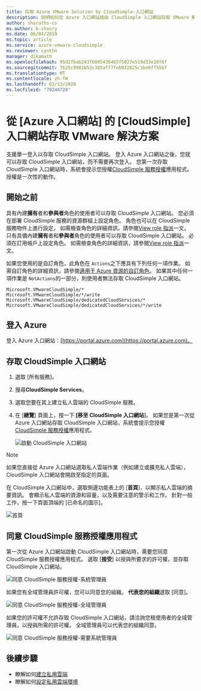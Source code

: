 ```yaml
---
title: 存取 Azure VMware Solution by CloudSimple-入口網站
description: 說明如何從 Azure 入口網站經由 CloudSimple 入口網站存取 VMware 解決方案
author: sharaths-cs
ms.author: b-shsury
ms.date: 06/04/2019
ms.topic: article
ms.service: azure-vmware-cloudsimple
ms.reviewer: cynthn
manager: dikamath
ms.openlocfilehash: 95d27bab243f6805436465f5027e519d33e20f6f
ms.sourcegitcommit: 7b25c9981b52c385af77feb022825c1be6ff55bf
ms.translationtype: MT
ms.contentlocale: zh-TW
ms.lasthandoff: 03/13/2020
ms.locfileid: "79244728"
---
```

# <a name="access-the-vmware-solution-by-cloudsimple-portal-from-the-azure-portal"></a>從 [Azure 入口網站] 的 [CloudSimple] 入口網站存取 VMware 解決方案

支援單一登入以存取 CloudSimple 入口網站。 登入 Azure 入口網站之後，您就可以存取 CloudSimple 入口網站，而不需要再次登入。 您第一次存取 CloudSimple 入口網站時，系統會提示您授權[CloudSimple 服務授權](#consent-to-cloudsimple-service-authorization-application)應用程式。  授權是一次性的動作。

## <a name="before-you-begin"></a>開始之前

具有內建**擁有**者和**參與者**角色的使用者可以存取 CloudSimple 入口網站。  您必須在部署 CloudSimple 服務的資源群組上設定角色。  角色也可以在 CloudSimple 服務物件上進行設定。  如需檢查角色的詳細資訊，請參閱[View role 指派](https://docs.microsoft.com/azure/role-based-access-control/check-access)一文。 只有具備內建**擁有**者和**參與者**角色的使用者可以存取 CloudSimple 入口網站。  必須在訂用帳戶上設定角色。  如需檢查角色的詳細資訊，請參閱[View role 指派](https://docs.microsoft.com/azure/role-based-access-control/check-access)一文。

如果您使用的是自訂角色，此角色在 ```Actions```之下應具有下列任何一項作業。  如需自訂角色的詳細資訊，請參閱[適用于 Azure 資源的自訂角色](https://docs.microsoft.com/azure/role-based-access-control/custom-roles)。  如果其中任何一項作業是 ```NotActions```的一部分，則使用者無法存取 CloudSimple 入口網站。

```
Microsoft.VMwareCloudSimple/*
Microsoft.VMwareCloudSimple/*/write
Microsoft.VMwareCloudSimple/dedicatedCloudServices/*
Microsoft.VMwareCloudSimple/dedicatedCloudServices/*/write
```

## <a name="sign-in-to-azure"></a>登入 Azure

登入 Azure 入口網站：[https://portal.azure.com](https://portal.azure.com)。

## <a name="access-the-cloudsimple-portal"></a>存取 CloudSimple 入口網站

1. 選取 [所有服務]。

2. 搜尋**CloudSimple Services**。

3. 選取您要在其上建立私人雲端的 CloudSimple 服務。

4. 在 [**總覽**] 頁面上，按一下 **[移至 CloudSimple 入口網站**]。  如果您是第一次從 Azure 入口網站存取 CloudSimple 入口網站，系統會提示您授權[CloudSimple 服務授權](#consent-to-cloudsimple-service-authorization-application)應用程式。 

    ![啟動 CloudSimple 入口網站](media/launch-cloudsimple-portal.png)

> [!NOTE]
> 如果您直接從 Azure 入口網站選取私人雲端作業（例如建立或擴充私人雲端），CloudSimple 入口網站會開啟至指定的頁面。

在 CloudSimple 入口網站中，選取側邊功能表上的 [**首頁**]，以顯示私人雲端的摘要資訊。 會顯示私人雲端的資源和容量，以及需要注意的警示和工作。 針對一般工作，按一下頁面頂端的 [已命名的圖示]。

![首頁](media/cloudsimple-portal-home.png)

## <a name="consent-to-cloudsimple-service-authorization-application"></a>同意 CloudSimple 服務授權應用程式

第一次從 Azure 入口網站啟動 CloudSimple 入口網站時，需要您同意 CloudSimple 服務授權應用程式。  選取 [**接受**] 以授與所要求的許可權，並存取 CloudSimple 入口網站。

![同意 CloudSimple 服務授權-系統管理員](media/cloudsimple-azure-consent.png)

如果您有全域管理員許可權，您可以同意您的組織。  **代表您的組織**選取 [同意]。

![同意 CloudSimple 服務授權-全域管理員](media/cloudsimple-azure-consent-global-admin.png)

如果您的許可權不允許存取 CloudSimple 入口網站，請洽詢您租使用者的全域管理員，以授與所需的許可權。  全域管理員可以代表您的組織同意。

![同意 CloudSimple 服務授權-需要系統管理員](media/cloudsimple-azure-consent-requires-administrator.png)

## <a name="next-steps"></a>後續步驟

* 瞭解如何[建立私用雲端](https://docs.azure.cloudsimple.com/create-private-cloud/)
* 瞭解如何[設定私用雲端環境](quickstart-create-private-cloud.md)
